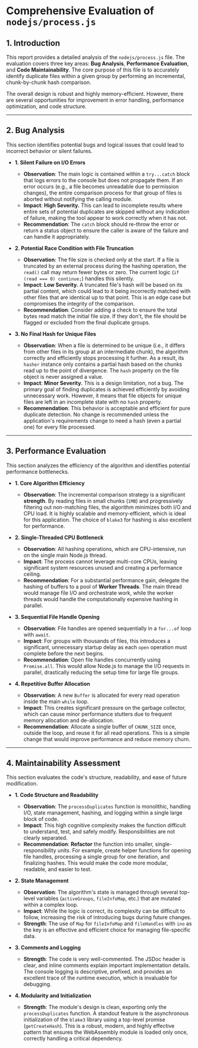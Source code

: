 # Comprehensive Evaluation of `nodejs/process.js`

## 1. Introduction

This report provides a detailed analysis of the `nodejs/process.js` file. The evaluation covers three key areas: **Bug Analysis**, **Performance Evaluation**, and **Code Maintainability**. The core purpose of this file is to accurately identify duplicate files within a given group by performing an incremental, chunk-by-chunk hash comparison.

The overall design is robust and highly memory-efficient. However, there are several opportunities for improvement in error handling, performance optimization, and code structure.

---

## 2. Bug Analysis

This section identifies potential bugs and logical issues that could lead to incorrect behavior or silent failures.

*   **1. Silent Failure on I/O Errors**
    *   **Observation**: The main logic is contained within a `try...catch` block that logs errors to the console but does not propagate them. If an error occurs (e.g., a file becomes unreadable due to permission changes), the entire comparison process for that group of files is aborted without notifying the calling module.
    *   **Impact**: **High Severity.** This can lead to incomplete results where entire sets of potential duplicates are skipped without any indication of failure, making the tool appear to work correctly when it has not.
    *   **Recommendation**: The `catch` block should re-throw the error or return a status object to ensure the caller is aware of the failure and can handle it appropriately.

*   **2. Potential Race Condition with File Truncation**
    *   **Observation**: The file size is checked only at the start. If a file is truncated by an external process during the hashing operation, the `read()` call may return fewer bytes or zero. The current logic (`if (read === 0) continue;`) handles this silently.
    *   **Impact**: **Low Severity.** A truncated file's hash will be based on its partial content, which could lead to it being incorrectly matched with other files that are identical up to that point. This is an edge case but compromises the integrity of the comparison.
    *   **Recommendation**: Consider adding a check to ensure the total bytes read match the initial file size. If they don't, the file should be flagged or excluded from the final duplicate groups.

*   **3. No Final Hash for Unique Files**
    *   **Observation**: When a file is determined to be unique (i.e., it differs from other files in its group at an intermediate chunk), the algorithm correctly and efficiently stops processing it further. As a result, its `hasher` instance only contains a partial hash based on the chunks read up to the point of divergence. The `hash` property on the file object is never assigned a value.
    *   **Impact**: **Minor Severity.** This is a design limitation, not a bug. The primary goal of finding duplicates is achieved efficiently by avoiding unnecessary work. However, it means that file objects for unique files are left in an incomplete state with no `hash` property.
    *   **Recommendation**: This behavior is acceptable and efficient for pure duplicate detection. No change is recommended unless the application's requirements change to need a hash (even a partial one) for every file processed.

---

## 3. Performance Evaluation

This section analyzes the efficiency of the algorithm and identifies potential performance bottlenecks.

*   **1. Core Algorithm Efficiency**
    *   **Observation**: The incremental comparison strategy is a significant **strength**. By reading files in small chunks (`1MB`) and progressively filtering out non-matching files, the algorithm minimizes both I/O and CPU load. It is highly scalable and memory-efficient, which is ideal for this application. The choice of `blake3` for hashing is also excellent for performance.

*   **2. Single-Threaded CPU Bottleneck**
    *   **Observation**: All hashing operations, which are CPU-intensive, run on the single main Node.js thread.
    *   **Impact**: The process cannot leverage multi-core CPUs, leaving significant system resources unused and creating a performance ceiling.
    *   **Recommendation**: For a substantial performance gain, delegate the hashing of buffers to a pool of **Worker Threads**. The main thread would manage file I/O and orchestrate work, while the worker threads would handle the computationally expensive hashing in parallel.

*   **3. Sequential File Handle Opening**
    *   **Observation**: File handles are opened sequentially in a `for...of` loop with `await`.
    *   **Impact**: For groups with thousands of files, this introduces a significant, unnecessary startup delay as each `open` operation must complete before the next begins.
    *   **Recommendation**: Open file handles concurrently using `Promise.all`. This would allow Node.js to manage the I/O requests in parallel, drastically reducing the setup time for large file groups.

*   **4. Repetitive Buffer Allocation**
    *   **Observation**: A new `Buffer` is allocated for every read operation inside the main `while` loop.
    *   **Impact**: This creates significant pressure on the garbage collector, which can cause minor performance stutters due to frequent memory allocation and de-allocation.
    *   **Recommendation**: Allocate a single buffer of `CHUNK_SIZE` once, outside the loop, and reuse it for all read operations. This is a simple change that would improve performance and reduce memory churn.

---

## 4. Maintainability Assessment

This section evaluates the code's structure, readability, and ease of future modification.

*   **1. Code Structure and Readability**
    *   **Observation**: The `processDuplicates` function is monolithic, handling I/O, state management, hashing, and logging within a single large block of code.
    *   **Impact**: This high cognitive complexity makes the function difficult to understand, test, and safely modify. Responsibilities are not clearly separated.
    *   **Recommendation**: **Refactor** the function into smaller, single-responsibility units. For example, create helper functions for opening file handles, processing a single group for one iteration, and finalizing hashes. This would make the code more modular, readable, and easier to test.

*   **2. State Management**
    *   **Observation**: The algorithm's state is managed through several top-level variables (`activeGroups`, `fileInfoMap`, etc.) that are mutated within a complex loop.
    *   **Impact**: While the logic is correct, its complexity can be difficult to follow, increasing the risk of introducing bugs during future changes.
    *   **Strength**: The use of `Map` for `fileInfoMap` and `fileHandles` with `ino` as the key is an effective and efficient choice for managing file-specific data.

*   **3. Comments and Logging**
    *   **Strength**: The code is very well-commented. The JSDoc header is clear, and inline comments explain important implementation details. The console logging is descriptive, prefixed, and provides an excellent trace of the runtime execution, which is invaluable for debugging.

*   **4. Modularity and Initialization**
    *   **Strength**: The module's design is clean, exporting only the `processDuplicates` function. A standout feature is the asynchronous initialization of the `blake3` library using a top-level promise (`getCreateHash`). This is a robust, modern, and highly effective pattern that ensures the WebAssembly module is loaded only once, correctly handling a critical dependency.